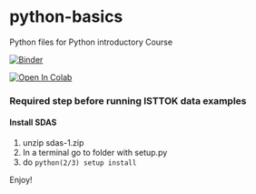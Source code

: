 # python-basics
Python files for Python introductory Course

[![Binder](https://mybinder.org/badge_logo.svg)](https://mybinder.org/v2/gh/bernardocarvalho/python-basics/HEAD)

[![Open In Colab](https://colab.research.google.com/assets/colab-badge.svg)](https://colab.research.google.com/github/bernardocarvalho/python-basics/blob/main/python_basics.ipynb)

### Required step before running ISTTOK data examples

#### Install SDAS

1. unzip sdas-1.zip
2. In a terminal go to folder with setup.py
3. do `python(2/3) setup install`

Enjoy!
